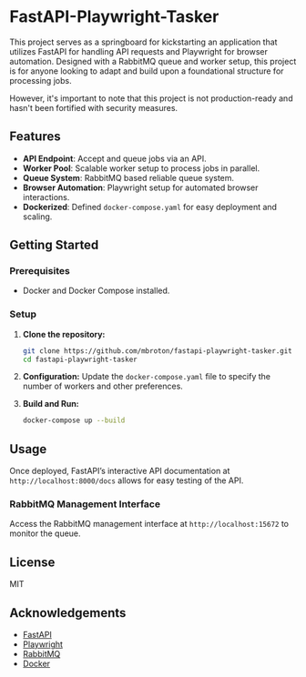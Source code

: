 # FastAPI-Playwright-Tasker

This project serves as a springboard for kickstarting an application that utilizes FastAPI for handling API requests and Playwright for browser automation. Designed with a RabbitMQ queue and worker setup, this project is for anyone looking to adapt and build upon a foundational structure for processing jobs.

However, it's important to note that this project is not production-ready and hasn't been fortified with security measures.

## Features

- **API Endpoint**: Accept and queue jobs via an API.
- **Worker Pool**: Scalable worker setup to process jobs in parallel.
- **Queue System**: RabbitMQ based reliable queue system.
- **Browser Automation**: Playwright setup for automated browser interactions.
- **Dockerized**: Defined `docker-compose.yaml` for easy deployment and scaling.

## Getting Started

### Prerequisites

- Docker and Docker Compose installed.

### Setup

1. **Clone the repository:**
    ```bash
    git clone https://github.com/mbroton/fastapi-playwright-tasker.git
    cd fastapi-playwright-tasker
    ```

2. **Configuration:**
   Update the `docker-compose.yaml` file to specify the number of workers and other preferences.

3. **Build and Run:**
    ```bash
    docker-compose up --build
    ```

## Usage

Once deployed, FastAPI’s interactive API documentation at `http://localhost:8000/docs` allows for easy testing of the API.

### RabbitMQ Management Interface

Access the RabbitMQ management interface at `http://localhost:15672` to monitor the queue.

## License

MIT

## Acknowledgements

- [FastAPI](https://fastapi.tiangolo.com/)
- [Playwright](https://playwright.dev/)
- [RabbitMQ](https://www.rabbitmq.com/)
- [Docker](https://www.docker.com/)
